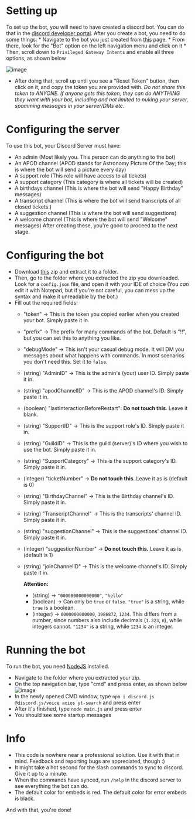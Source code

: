 # Setting up
 To set up the bot, you will need to have created a discord bot. You can do that in the [discord developer portal](https://discord.com/developers/applications). After you create a bot, you need to do some things:
    * Navigate to the bot you just created from [this](https://discord.com/developers/applications) page.
    * From there, look for the "Bot" option on the left navigation menu and click on it
    * Then, scroll down to `Privileged Gateway Intents` and enable all three options, as shown below 
 
![image](https://github.com/user-attachments/assets/28392327-821b-41b1-a2c0-440b2f8d09d0)

 * After doing that, scroll up until you see a "Reset Token" button, then click on it, and copy the token you are provided with. _Do not share this token to ANYONE. If anyone gets this token, they can do ANYTHING they want with your bot, including and not limited to nuking your server, spamming messages in your server/DMs etc_. 
# Configuring the server
To use this bot, your Discord Server must have:
   
   * An admin (Most likely you. This person can do anything to the bot)
   * An APOD channel (APOD stands for Astronomy Picture Of the Day; this is where the bot will send a picture every day)
   * A support role (This role will have access to all tickets)
   * A support category (This category is where all tickets will be created) 
   * A birthdays channel (This is where the bot will send "Happy Birthday" messages)
   * A transcript channel (This is where the bot will send transcripts of all closed tickets.)
   * A suggestion channel (This is where the bot will send suggestions)
   * A welcome channel (This is where the bot will send "Welcome" messages)
After creating these, you're good to proceed to the next stage.
# Configuring the bot
   * Download [this](https://github.com/SamMarg/All-In-One-Discord-Bot/archive/refs/heads/main.zip) zip and extract it to a folder.
   * Then, go to the folder where you extracted the zip you downloaded. Look for a `config.json` file, and open it with your IDE of choice (You _can_ edit it with Notepad, but if you're not careful, you can mess up the syntax and make it unreadable by the bot.)
   * Fill out the required fields:
      * "token" -> This is the token you copied earlier when you created your bot. Simply paste it in.
      * "prefix" -> The prefix for many commands of the bot. Default is "!!", but you can set this to anything you like.
      * "debugMode" -> This isn't your casual debug mode. It will DM you messages about what happens with commands. In most scenarios you don't need this. Set it to `false`.
      * (string) "AdminID" -> This is the admin's (your) user ID. Simply paste it in.
      * (string) "apodChannelID" -> This is the APOD channel's ID. Simply paste it in.
      * (boolean) "lastInteractionBeforeRestart": **Do not touch this**. Leave it blank.
      * (string) "SupportID" -> This is the support role's ID. Simply paste it in.
      * (string) "GuildID" -> This is the guild (server)'s ID where you wish to use the bot. Simply paste it in.
      * (string) "SupportCategory" -> This is the support category's ID. Simply paste it in.
      * (integer) "ticketNumber" -> **Do not touch this**. Leave it as is (default is 0)
      * (string) "BirthdayChannel" -> This is the Birthday channel's ID. Simply paste it in.
      * (string) "TranscriptChannel" -> This is the transcripts' channel ID. Simply paste it in.
      * (string) "suggestionChannel" -> This is the suggestions' channel ID. Simply paste it in.
      * (integer) "suggestionNumber" -> **Do not touch this.** Leave it as is (default is 1)
      * (string) "joinChannelID" -> This is the welcome channel's ID. Simply paste it in.

         **Attention:** 
           * (string) -> `"000000000000000"`, `"hello"`
           * (boolean) -> Can only be `true` or `false`. `"true"` is a string, while `true` is a boolean.
           * (integer) -> `0000000000000`, `1986872`, `1234`. This differs from a number, since numbers also include decimals (`1.323`, `π`), while integers cannot. `"1234"` is a string, while `1234` is an integer.
          
# Running the bot
To run the bot, you need [NodeJS](https://nodejs.org/en/download) installed.
   * Navigate to the folder where you extracted your zip.
   * On the top navigation bar, type "cmd" and press enter, as shown below
      ![image](https://github.com/user-attachments/assets/4254ba9e-5c83-42b3-b649-c3d53bd73fd3)
   * In the newly opened CMD window, type `npm i discord.js @discord.js/voice axios yt-search` and press enter
   * After it's finished, type `node main.js` and press enter
   * You should see some startup messages
# Info
   * This code is nowhere near a professional solution. Use it with that in mind. Feedback and reporting bugs are appreciated, though :)
   * It might take a hot second for the slash commands to sync to discord. Give it up to a minute.
   * When the commands have synced, run `/help` in the discord server to see everything the bot can do.
   * The default color for embeds is red. The default color for error embeds is black.

And with that, you're done! 
